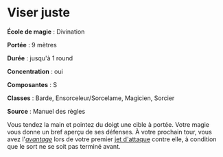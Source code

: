 # Viser juste

**École de magie** : Divination

**Portée** : 9 mètres

**Durée** : jusqu'à 1 round

**Concentration** : oui

**Composantes** : S

**Classes** : Barde, Ensorceleur/Sorcelame, Magicien, Sorcier

**Source** : Manuel des règles

Vous tendez la main et pointez du doigt une cible à portée. Votre magie vous donne un bref aperçu de ses défenses. À votre prochain tour, vous avez l'[_avantage_](/utiliser-les-caracteristiques/#avantage-et-desavantage) lors de votre premier [jet d'attaque](/combattre/#jets-d-attaque) contre elle, à condition que le sort ne se soit pas terminé avant.
